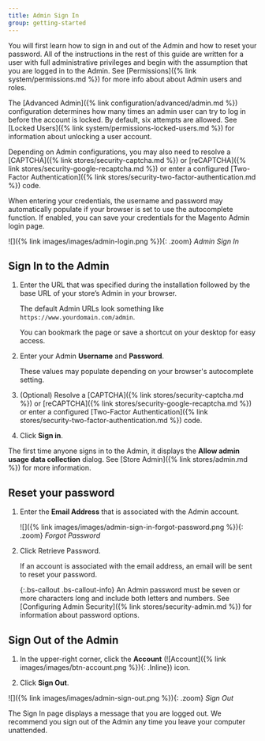 ```yaml
---
title: Admin Sign In
group: getting-started
---
```


You will first learn how to sign in and out of the Admin and how to reset your password. All of the instructions in the rest of this guide are written for a user with full administrative privileges and begin with the assumption that you are logged in to the Admin. See [Permissions]({% link system/permissions.md %}) for more info about about Admin users and roles.

The [Advanced Admin]({% link configuration/advanced/admin.md %}) configuration determines how many times an admin user can try to log in before the account is locked. By default, six attempts are allowed. See [Locked Users]({% link system/permissions-locked-users.md %}) for information about unlocking a user account.

Depending on Admin configurations, you may also need to resolve a [CAPTCHA]({% link stores/security-captcha.md %}) or [reCAPTCHA]({% link stores/security-google-recaptcha.md %}) or enter a configured [Two-Factor Authentication]({% link stores/security-two-factor-authentication.md %}) code.

When entering your credentials, the username and password may automatically populate if your browser is set to use the autocomplete function. If enabled, you can save your credentials for the Magento Admin login page.

![]({% link images/images/admin-login.png %}){: .zoom}
_Admin Sign In_

## Sign In to the Admin

1. Enter the URL that was specified during the installation followed by the base URL of your store’s Admin in your browser.

    The default Admin URLs look something like `https://www.yourdomain.com/admin`.

   You can bookmark the page or save a shortcut on your desktop for easy access.

1. Enter your Admin **Username** and **Password**. 

   These values may populate depending on your browser's autocomplete setting.

1. (Optional) Resolve a [CAPTCHA]({% link stores/security-captcha.md %}) or [reCAPTCHA]({% link stores/security-google-recaptcha.md %}) or enter a configured [Two-Factor Authentication]({% link stores/security-two-factor-authentication.md %}) code.

1. Click **Sign in**.

The first time anyone signs in to the Admin, it displays the **Allow admin usage data collection** dialog. See [Store Admin]({% link stores/admin.md %}) for more information.

## Reset your password

1. Enter the **Email Address** that is associated with the Admin account.

   ![]({% link images/images/admin-sign-in-forgot-password.png %}){: .zoom}
   _Forgot Password_

1. Click <span class="btn">Retrieve Password</span>.

   If an account is associated with the email address, an email will be sent to reset your password.

   {:.bs-callout .bs-callout-info}
   An Admin password must be seven or more characters long and include both letters and numbers. See [Configuring Admin Security]({% link stores/security-admin.md %}) for information about password options.

## Sign Out of the Admin

1. In the upper-right corner, click the **Account** (![Account]({% link images/images/btn-account.png %}){: .Inline}) icon.

1. Click **Sign Out**.

![]({% link images/images/admin-sign-out.png %}){: .zoom}
_Sign Out_

The Sign In page displays a message that you are logged out. We recommend you sign out of the Admin any time you leave your computer unattended.

